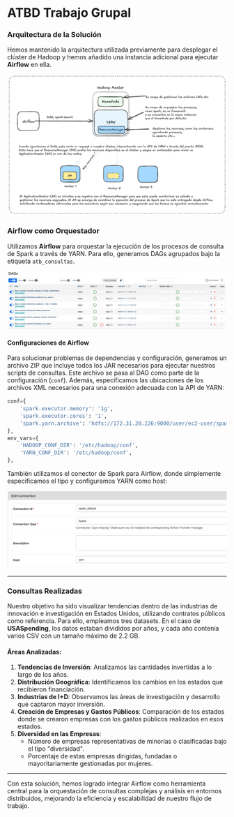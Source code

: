 # ATBD Trabajo Grupal

### Arquitectura de la Solución

Hemos mantenido la arquitectura utilizada previamente para desplegar el clúster de Hadoop y hemos añadido una instancia adicional para ejecutar **Airflow** en ella.

![Arquitectura de Airflow y YARN](img/Arki-airflow-yarn.png)

### Airflow como Orquestador

Utilizamos **Airflow** para orquestar la ejecución de los procesos de consulta de Spark a través de YARN. Para ello, generamos DAGs agrupados bajo la etiqueta `atb_consultas`.

![DAG de Airflow](img/airflow_dag.png)

#### Configuraciones de Airflow

Para solucionar problemas de dependencias y configuración, generamos un archivo ZIP que incluye todos los JAR necesarios para ejecutar nuestros scripts de consultas. Este archivo se pasa al DAG como parte de la configuración (`conf`). Además, especificamos las ubicaciones de los archivos XML necesarios para una conexión adecuada con la API de YARN:

```python
conf={
    'spark.executor.memory': '1g',
    'spark.executor.cores': '1',
    'spark.yarn.archive': 'hdfs://172.31.20.226:9000/user/ec2-user/spark-hadoop-libs.zip',
},
env_vars={
    'HADOOP_CONF_DIR': '/etc/hadoop/conf',
    'YARN_CONF_DIR': '/etc/hadoop/conf',
},
```
También utilizamos el conector de Spark para Airflow, donde simplemente especificamos el tipo y configuramos YARN como host:

![Configuración de conexión de Spark](img/spark_connection.png)

---

### Consultas Realizadas

Nuestro objetivo ha sido visualizar tendencias dentro de las industrias de innovación e investigación en Estados Unidos, utilizando contratos públicos como referencia. Para ello, empleamos tres datasets. En el caso de **USASpending**, los datos estaban divididos por años, y cada año contenía varios CSV con un tamaño máximo de 2.2 GB.

#### Áreas Analizadas:

1. **Tendencias de Inversión**: Analizamos las cantidades invertidas a lo largo de los años.
2. **Distribución Geográfica**: Identificamos los cambios en los estados que recibieron financiación.
3. **Industrias de I+D**: Observamos las áreas de investigación y desarrollo que captaron mayor inversión.
4. **Creación de Empresas y Gastos Públicos**: Comparación de los estados donde se crearon empresas con los gastos públicos realizados en esos estados.
5. **Diversidad en las Empresas**:
   - Número de empresas representativas de minorías o clasificadas bajo el tipo "diversidad".
   - Porcentaje de estas empresas dirigidas, fundadas o mayoritariamente gestionadas por mujeres.

---

Con esta solución, hemos logrado integrar Airflow como herramienta central para la orquestación de consultas complejas y análisis en entornos distribuidos, mejorando la eficiencia y escalabilidad de nuestro flujo de trabajo.
